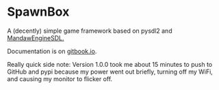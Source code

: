 # SpawnBox

A (decently) simple game framework based on pysdl2 and [MandawEngineSDL.](https://github.com/mandaw2014/MandawEngineSDL)

Documentation is on [gitbook.io](https://modguy07.gitbook.io/spawnbox).

Really quick side note: Version 1.0.0 took me about 15 minutes to push to GitHub and pypi because my power went out briefly, turning off my WiFi, and causing my monitor to flicker off.